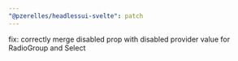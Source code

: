 ```yaml
---
"@pzerelles/headlessui-svelte": patch
---
```


fix: correctly merge disabled prop with disabled provider value for RadioGroup and Select
